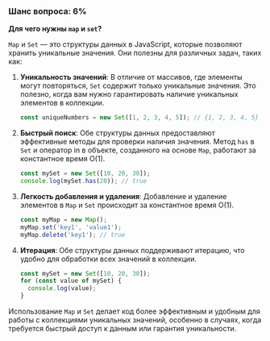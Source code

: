 ### Шанс вопроса: 6%

**Для чего нужны `map` и `set`?**

`Map` и `Set` — это структуры данных в JavaScript, которые позволяют хранить уникальные значения. Они полезны для различных задач, таких как:

1. **Уникальность значений**: В отличие от массивов, где элементы могут повторяться, `Set` содержит только уникальные значения. Это полезно, когда вам нужно гарантировать наличие уникальных элементов в коллекции.
   ```javascript
   const uniqueNumbers = new Set([1, 2, 3, 4, 5]); // {1, 2, 3, 4, 5}
   ```

2. **Быстрый поиск**: Обе структуры данных предоставляют эффективные методы для проверки наличия значения. Метод `has` в `Set` и оператор in в объекте, созданного на основе `Map`, работают за константное время O(1).
   ```javascript
   const mySet = new Set([10, 20, 30]);
   console.log(mySet.has(20)); // true
   ```

3. **Легкость добавления и удаления**: Добавление и удаление элементов в `Map` и `Set` происходит за константное время O(1).
   ```javascript
   const myMap = new Map();
   myMap.set('key1', 'value1');
   myMap.delete('key1'); // true
   ```

4. **Итерация**: Обе структуры данных поддерживают итерацию, что удобно для обработки всех значений в коллекции.
   ```javascript
   const mySet = new Set([10, 20, 30]);
   for (const value of mySet) {
     console.log(value);
   }
   ```

Использование `Map` и `Set` делает код более эффективным и удобным для работы с коллекциями уникальных значений, особенно в случаях, когда требуется быстрый доступ к данным или гарантия уникальности.